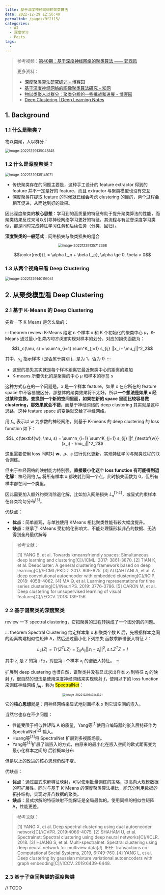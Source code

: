 ```yaml
---
title: 基于深度神经网络的聚类算法
date: 2022-12-29 12:56:40
permalink: /pages/9f2f15/
categories:
  - AI
  - 深度学习
  - Posts
tags:
  - 
---
```


> 参考视频：[第40期：基于深度神经网络的聚类算法 —— 郭西风](https://www.bilibili.com/video/BV1H3411t7Vk/)
>
> 更多资料：
>
> + [深度聚类算法研究综述 - 博客园](https://www.cnblogs.com/kailugaji/p/15574267.html)
> + [基于深度神经网络的图像聚类算法研究 - 知网](https://kns.cnki.net/kcms/detail/detail.aspx?dbcode=CDFD&dbname=CDFDTEMP&filename=1021828356.nh&uniplatform=NZKPT&v=hlOUXPz_daQmnARtQc3G4KvlOmEz3mH9CimThSP9ufN0TQ_UoRp_XOAvO8rbCTsC)
> + [物以类聚人以群分：聚类分析的一些挑战和进展 - 博客园](https://www.cnblogs.com/kailugaji/p/14340602.html)
> + [Deep Clustering | Deep Learning Notes](https://deepnotes.io/deep-clustering)

## 1. Background

### 1.1 什么是聚类？

物以类聚，人以群分：

<img src="https://notebook-img-1304596351.cos.ap-beijing.myqcloud.com/img/image-20221229135048148.png" alt="image-20221229135048148" style="zoom:80%;" />

### 1.2 什么是深度聚类？

<img src="https://notebook-img-1304596351.cos.ap-beijing.myqcloud.com/img/image-20221229135149171.png" alt="image-20221229135149171" style="zoom:80%;" />

+ 传统聚类存在的问题主要是，这种手工设计的 feature extractor 得到的 feature 并不一定是好的 feature，而且 extractor 与聚类模型也没有交互
+ 深度聚类在提取 feature 的时候就已经会考虑 clustering 的目的，两个过程会相互促进，从而达到好的效果。

因此深度聚类的**核心思想**：学习到的高质量的特征有助于提升聚类算法的性能，而聚类结果反过来可以引导神经网络学习更好的特征。其流程与有监督深度学习类似，都是同时完成特征学习任务和后续任务（分类、回归）。

**深度聚类的一般范式**：网络损失与聚类损失的组合

<center><img src="https://notebook-img-1304596351.cos.ap-beijing.myqcloud.com/img/image-20221229135712368.png" alt="image-20221229135712368" style="zoom:80%;" /></center>

$$\color{red}{L = \alpha L_n + \beta L_c}, \alpha \ge 0, \beta > 0$$

### 1.3 从两个视角来看 Deep Clustering

<img src="https://notebook-img-1304596351.cos.ap-beijing.myqcloud.com/img/image-20221229140116041.png" alt="image-20221229140116041" style="zoom:80%;" />

## 2. 从聚类模型看 Deep Clustering

### 2.1 基于 K-Means 的 Deep Clustering

先看一下 K-Means 是怎么做的：

::: theorem review: K-Means
给定 n 个样本 x 和 K 个初始化的聚类中心 $\mu$，K-Means 通过最小化*类内均方误差*实现对样本的划分。对应的损失函数为：

$$L_c(\mu, s) = \sum^n_{i=1} \sum^K_{j=1} s_{ij} ||x_i - \mu_j||^2_2$$

其中，$s_{ij}$ 指示样本 i 是否属于类别 j，是为 1，否为 0.
:::

+ 这里的损失其实就是每个样本距离它最近聚类中心的距离的累加
+ K-means 所要优化的是聚类的中心 $\mu$ 和样本的标签 s

这种方式存在的一个问题是，x 是一个样本 feature，如果 x 在它所在的 feature space 中不容易被区分，那整体的聚类效果将不太好。所以**一个想法是如果 x 经过某种变换，变换到一个新的空间里面，如果在新的 space 里面比较容易做 clustering，那效果就会不错**，而基于神经网络的 deep clustering 其实就是这种思路，这种 feature space 的变换就交给了神经网络。

用 $f_w$ 表示以 w 为参数的神经网络，则基于 K-means 的 deep clustering 的 loss function 如下：

$$L_c(\textbf{w}, \mu, s) = \sum^n_{i=1} \sum^K_{j=1} s_{ij} ||f_{\textbf{w}}(x_i) - \mu_j||^2_2$$

这里需要使用 loss 同时对 $\textbf{w}、\mu、s$ 进行优化更新，实现特征学习与聚类过程的联合训练。

但由于神经网络的映射能力特别强，**直接最小化这个 loss function 有可能得到退化解**：神经网络 $f_w$ 将所有样本 x 都映射到同一个点，此时损失函数为 0，但所有样本都在同一个类里。

因此需要加入额外约束消除退化解，比如加入网络损失 $L_n$<sup>[1-4]</sup>，或显式约束样本在各类均匀分布<sup>[5]</sup>。

优缺点：

+ **优点**：简单直观，与单独使用 KMeans 相比聚类性能有较大幅度提升。
+ **缺点**：继承了 KMeans 受初始化影响大、不能处理簇形状非凸的数据、无法得到全局最优解等

> 参考文献：
>
> [1] YANG B, et al. Towards kmeansfriendly spaces: Simultaneous deep learning and clustering[C]//ICML. 2017: 3861-3870.
> [2] TIAN K, et al. Deepcluster: A general clustering framework based on deep learning[C]//ECML/PKDD. 2017: 809-825.
> [3] ALQAHTANI A, et al. A deep convolutional autoencoder with embedded clustering[C]//ICIP. 2018: 4058-4062.
> [4] MA Q, et al. Learning representations for time series clustering[C]//NeurIPS. 2019: 3776-3786.
> [5] CARON M, et al. Deep clustering for unsupervised learning of visual features[C]//ECCV. 2018: 139-156.

### 2.2 基于谱聚类的深度聚类

review 一下 spectral clustering，它把聚类的过程转换成了一个图分割的问题。

::: theorem Spectral Clustering
给定样本集 x 和聚类个数 K 后，先根据样本之间的距离构建相似性矩阵 A，然后通过最小化下列损失
函数求解谱嵌入特征 Z：

$$L_c(Z) = Tr(Z^TLZ) = \sum_{ij}A_{ij}||z_i - z_j||^2,  s.t. Z^T Z = I$$

其中 $z_i$ 是 Z 的第 i 行，对应第 i 个样本 $x_i$ 的谱嵌入特征。
:::

扩展到 deep clustering 也很自然，谱聚类并没有显式求出样本 $x_i$ 到特征 $z_i$ 的映射 $f$，很自然的想法是使用深度神经网络来实现映射 $f$，使用以下的 loss function 来训练神经网络 $f_{\textbf{w}}$，称为 <mark>SpectralNet</mark>：

<center><img src="https://notebook-img-1304596351.cos.ap-beijing.myqcloud.com/img/image-20221229143141321.png" alt="image-20221229143141321" style="zoom: 67%;" /></center>

它的**核心思想**就是：用神经网络来显式地刻画样本 x 到它谱空间的嵌入。

当然它也存在不少问题：

+ 性能受限于相似性矩阵 A 的质量，Yang等<sup>[1]</sup>使用自编码器的嵌入层特征作为 SpectralNet<sup>[2]</sup> 输入。
+ Huang等<sup>[3]</sup>将 SpectralNet 扩展到多视图场景。
+ Yang等<sup>[4]</sup>扩展了谱嵌入的方式，由原来的最小化在嵌入空间的欧式距离变为最小化样本之间的
  后验概率分布

但是以上的改进的核心思想仍然不变。

优缺点：

+ **优点**：通过显式求解特征映射，可以使用批量训练的策略，提高向大规模数据的可扩展性。同时与基于 K-Means 的深度聚类算法相比，能充分利用数据的拓扑结构，实现对非凸数据的聚类。
+ **缺点**：显式求解的特征映射不能保证是全局最优的。使用同样的相似性矩阵 A，性能更差。

> 参考文献：
>
> [1] YANG X, et al. Deep spectral clustering using dual autoencoder network[C]//CVPR. 2019:4066-4075.
> [2] SHAHAM U, et al. Spectralnet: Spectral clustering using deep neural networks[C]//ICLR. 2018.
> [3] HUANG S, et al. Multi-spectralnet: Spectral clustering using deep neural network for multiview data[J]. IEEE Transactions
> on Computational Social Systems, 2019, 6:749-760.
> [4] YANG L, et al. Deep clustering by gaussian mixture variational autoencoders with graph embedding[C]//ICCV. 2019:6439-6448.

### 2.3 基于子空间聚类的深度聚类

// TODO